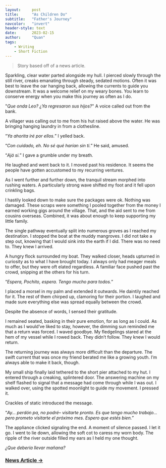 ```yaml
---
layout:     post
title:      "As Children Do"
subtitle:   "Father's Journey"
navcolor:   "invert"
header-style: text
date:       2023-02-15
author:     "Quan"
tags:
    - Writing
    - Short Fiction
---
```


> Story based off of a news article.

Sparkling, clear water parted alongside my hull. I pierced slowly through the still river, creaks emanating through steady, sedated motions. Often it was best to leave the oar hanging back, allowing the currents to guide you downstream. It was a welcome relief on my weary bones. You learn to conserve energy when you make this journey as often as I do.

"*Que onda Leo? ¿Ya regresaron sus hijos?*" A voice called out from the bank.

A villager was calling out to me from his hut raised above the water. He was bringing hanging laundry in from a clothesline. 

“*Ya ahorita iré por ellos.*” I yelled back.

“*Con cuidado, eh. No sé qué harían sin ti.*” He said, amused.

“*Ajá si.*” I gave a grumble under my breath. 

He laughed and went back to it. I moved past his residence. It seems the people have gotten accustomed to my recurring ventures. 

As I went further and further down, the tranquil stream morphed into rushing waters. A particularly strong wave shifted my foot and it fell upon crinkling bags. 

I hastily looked down to make sure the packages were ok. Nothing was damaged. These scraps were something I pooled together from the money I earned working gigs around the village. That, and the aid sent to me from cousins overseas. Combined, it was about enough to keep supporting my little family.

The single pathway eventually split into numerous groves as I reached my destination. I stopped the boat at the muddy mangroves. I did not take a step out, knowing that I would sink into the earth if I did. There was no need to. They knew I arrived.

A hungry flock surrounded my boat. They walked closer, heads upturned in curiosity as to what I have brought today. I always only had meager meals to offer, but they were oft elated regardless. A familiar face pushed past the crowd, snipping at the others for his turn.

“*Espera, Pochito, espera. Tengo mucho para todos.*”

I placed a morsel in my palm and extended it outwards. He daintily reached for it. The rest of them chirped up, clamoring for their portion. I laughed and made sure everything else was spread equally between the crowd. 

Despite the absence of words, I sensed their gratitude. 

I remained seated, basking in their pure emotion, for as long as I could. As much as I would’ve liked to stay, however, the dimming sun reminded me that a return was forced. I waved goodbye. My fledgelings stared at the hem of my vessel while I rowed back. They didn’t follow. They knew I would return.

The returning journey was always more difficult than the departure. The swift current that was once my friend berated me like a growing youth. I’m always able to make it back, though. 

My small ship finally laid tethered to the short pier attached to my hut. I entered through a creaking, splintered door. The answering machine on my shelf flashed to signal that a message had come through while I was out. I walked over, using the spotted moonlight to guide my movement. I pressed it. 

Crackles of static introduced the message. 

“*Ay… perdón pa, no podré– visitarte pronto. Es que tengo mucho trabajo… pero prometo visitarte el próximo mes. Espero que estés bien.”*

The appliance clicked signaling the end. A moment of silence passed. I let it go. I went to lie down, allowing the soft cot to caress my worn body. The ripple of the river outside filled my ears as I held my one thought. 

*¿Que debería llevar mañana?*

### [News Article →](https://news.yahoo.com/pelicans-befriend-cuban-man-living-140758288.html) <!-- Link to full story -->